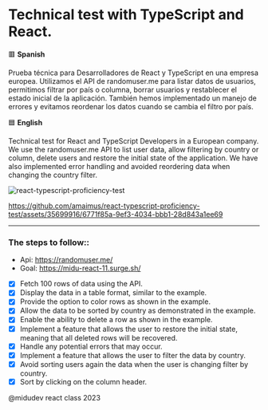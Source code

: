 # Technical test with TypeScript and React.

🟥 **Spanish**

Prueba técnica para Desarrolladores de React y TypeScript en una empresa europea. Utilizamos el API de randomuser.me para listar datos de usuarios, permitimos filtrar por país o columna, borrar usuarios y restablecer el estado inicial de la aplicación. También hemos implementado un manejo de errores y evitamos reordenar los datos cuando se cambia el filtro por país.

🟦 **English**

Technical test for React and TypeScript Developers in a European company. We use the randomuser.me API to list user data, allow filtering by country or column, delete users and restore the initial state of the application. We have also implemented error handling and avoided reordering data when changing the country filter.

![react-typescript-proficiency-test](https://github.com/amaimus/react-typescript-proficiency-test/assets/35699916/d5a76a18-1420-4d9b-9171-f19b1a8311fe)

https://github.com/amaimus/react-typescript-proficiency-test/assets/35699916/6771f85a-9ef3-4034-bbb1-28d843a1ee69

--- 

### The steps to follow::

- Api: https://randomuser.me/
- Goal: https://midu-react-11.surge.sh/

- [x] Fetch 100 rows of data using the API.
- [x] Display the data in a table format, similar to the example.
- [x] Provide the option to color rows as shown in the example.
- [x] Allow the data to be sorted by country as demonstrated in the example.
- [x] Enable the ability to delete a row as shown in the example.
- [x] Implement a feature that allows the user to restore the initial state, meaning that all deleted rows will be recovered.
- [x] Handle any potential errors that may occur.
- [x] Implement a feature that allows the user to filter the data by country.
- [x] Avoid sorting users again the data when the user is changing filter by country.
- [x] Sort by clicking on the column header.

@midudev react class 2023
